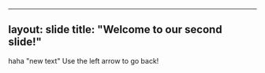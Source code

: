 ---
layout: slide
title: "Welcome to our second slide!"
--
haha "new text"
Use the left arrow to go back!
